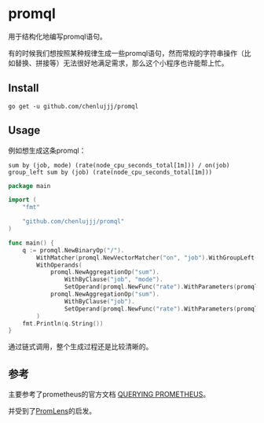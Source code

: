 # promql

用于结构化地编写promql语句。

有的时候我们想按照某种规律生成一些promql语句，然而常规的字符串操作（比如替换、拼接等）无法很好地满足需求，那么这个小程序也许能帮上忙。


## Install

```shell
go get -u github.com/chenlujjj/promql
```

## Usage

例如想生成这条promql：

```
sum by (job, mode) (rate(node_cpu_seconds_total[1m])) / on(job) group_left sum by (job) (rate(node_cpu_seconds_total[1m]))
```

```go
package main

import (
	"fmt"

	"github.com/chenlujjj/promql"
)

func main() {
	q := promql.NewBinaryOp("/").
		WithMatcher(promql.NewVectorMatcher("on", "job").WithGroupLeft()).
		WithOperands(
			promql.NewAggregationOp("sum").
				WithByClause("job", "mode").
				SetOperand(promql.NewFunc("rate").WithParameters(promql.TSSelector{Name: "node_cpu_seconds_total"}.WithDuration("1m"))),
			promql.NewAggregationOp("sum").
				WithByClause("job").
				SetOperand(promql.NewFunc("rate").WithParameters(promql.TSSelector{Name: "node_cpu_seconds_total"}.WithDuration("1m"))),
		)
	fmt.Println(q.String())
}
```

通过链式调用，整个生成过程还是比较清晰的。

## 参考

主要参考了prometheus的官方文档 [QUERYING PROMETHEUS](https://prometheus.io/docs/prometheus/latest/querying/basics)。

并受到了[PromLens](https://demo.promlens.com/?example)的启发。
